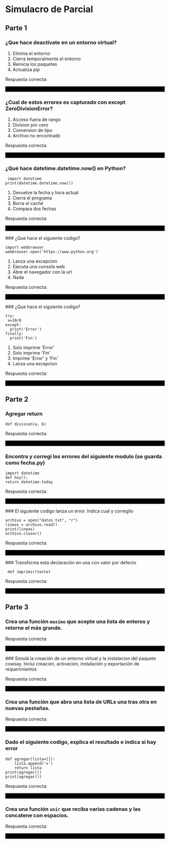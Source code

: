# Simulacro de Parcial 

## Parte 1
### ¿Que hace deactivate en un entorno virtual?

	

 1) Elimina el entorno
 2) Cierra temporalmente el entorno
 3) Reinicia los paquetes
 4) Actualiza pip

Respuesta correcta: <p style="color: black; background: black;">Cierra temporalmente el entorno</p>
### ¿Cual de estos errores es capturado con except ZeroDivisionError?

	

 1) Acceso fuera de rango
 2) Division por cero
 3) Conversion de tipo
 4) Archivo no encontrado

Respuesta correcta: <p style="color: black; background: black;">Division por cero</p>
### ¿Qué hace datetime.datetime.now() en Python? 

	 import datetime
	print(datetime.datetime.now()) 

 1)  Devuelve la fecha y hora actual
 2) Cierra el programa
 3) Borra el caché
 4) Compara dos fechas 

Respuesta correcta: <p style="color: black; background: black;"> Devuelve la fecha y hora actual
</p>
### ¿Que hace el siguiente codigo?

	import webbrowser
	webbrowser.open('https://www.python.org')

 1) Lanza una excepcion
 2) Ejecuta una consola web
 3) Abre el navegador con la url
 4) Nada

Respuesta correcta: <p style="color: black; background: black;">Abre el navegador con la url
</p>
### ¿Que hace el siguiente codigo?

	try:
	 x=10/0
	except:
	  print('Error')
	finally:
	  print('Fin')

 1) Solo imprime 'Error'
 2) Solo imprime 'Fin'
 3) Imprime 'Error' y 'Fin'
 4) Lanza una excepcion

Respuesta correcta: <p style="color: black; background: black;">Imprime 'Error' y 'Fin'
</p>

## Parte 2
### Agregar return

	def division(a, b)

 

Respuesta correcta: <p style="color: black; background: black;"> def division(a, b):</p>
### Encontra y corregi los errores del siguiente modulo (se guarda como fecha.py)

	import datetime
	def hoy():
	return datetime.today



Respuesta correcta: <p style="color: black; background: black;">  return datetime.now()
</p>
### El siguiente codigo lanza un error. Indica cual y corregilo

	archivo = open("datos.txt", "r")
	lineas = archivo.read()
	print(lineas)
	archivo.closer()



Respuesta correcta: <p style="color: black; background: black;">SyntaxError: archivo.closer() -> archivo.close()
</p>
### Transforma esta declaración en una con valor por defecto

	 def imprimir(texto)

 

Respuesta correcta: <p style="color: black; background: black;"> def imprimir(texto='Hello'):
</p>

## Parte 3
### Crea una función `maximo` que acepte una lista de enteros y retorne el más grande. 

	 

 

Respuesta correcta: <p style="color: black; background: black;"> def maximo(numeros: list[int]) -> int:\n    return max(numeros)
</p>
### Simulá la creación de un entorno virtual y la instalacion del paquete cowsay. Incluí creacion, activación, instalación y exportación de requerimientos

	



Respuesta correcta: <p style="color: black; background: black;">python3 -m venv entorno</p>
### Crea una función que abra una lista de URLs una tras otra en nuevas pestañas.

	 

 

Respuesta correcta: <p style="color: black; background: black;"> def abrir_varias(urls: list[str]):</p>
### Dado el siguiente codigo, explica el resultado e indica si hay error

	def agregar(lista=[]):
		lista.append('x')
		return lista
	print(agregar())
	print(agregar())



Respuesta correcta: <p style="color: black; background: black;">imprime ['x'] y despues ['x','x'], no tira ningun error</p>
### Crea una función `unir` que reciba varias cadenas y las concatene con espacios. 

	 

 

Respuesta correcta: <p style="color: black; background: black;"> def unir(*cadenas: str) -> str:\n    return " ".join(cadenas)
</p>
